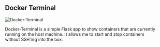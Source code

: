 Docker Terminal
---

![Docker-Terminal](http://i.imgur.com/4FxEmfg.png "Typical Docker-Terminal Display")

Docker-Terminal is a simple Flask app to show containers that are currently running on the host machine. It allows me to start and stop containers without SSH'ing into the box. 